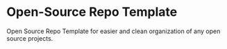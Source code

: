 # Open-Source Repo Template
Open Source Repo Template for easier and clean organization of any open source projects. 
